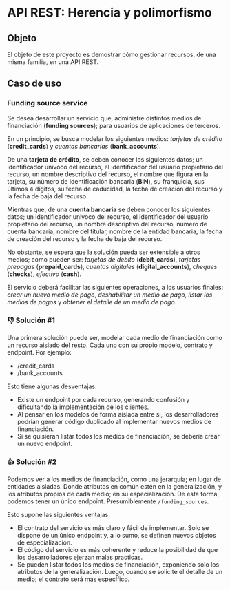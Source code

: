 # API REST: Herencia y polimorfismo

## Objeto
El objeto de este proyecto es demostrar cómo gestionar recursos, de una misma familia, en una API REST.

## Caso de uso

### Funding source service

Se desea desarrollar un servicio que, administre distintos medios de financiación (**funding sources**); para usuarios
de aplicaciones de terceros.

En un principio, se busca modelar los siguientes medios: *tarjetas de crédito* (**credit_cards**) y *cuentas bancarias*
(**bank_accounts**). 

De una **tarjeta de crédito**, se deben conocer los siguientes datos; un identificador univoco del recurso, el identificador
del usuario propietario del recurso, un nombre descriptivo del recurso,  el nombre que figura en la tarjeta, 
su número de identificación bancaria (**BIN**), su franquicia, sus últimos 4 dígitos, su fecha de caducidad, la fecha de creación del 
recurso y la fecha de baja del recurso.

Mientras que, de una **cuenta bancaria** se deben conocer los siguientes datos; un identificador univoco del recurso, el 
identificador del usuario propietario del recurso, un nombre descriptivo del recurso, número de cuenta bancaria, nombre
del titular, nombre de la entidad bancaria, la fecha de creación del recurso y la fecha de baja del recurso.

No obstante, se espera que la solución pueda ser extensible a otros medios; como pueden ser:
*tarjetas de débito* (**debit_cards**), *tarjetas prepagas* (**prepaid_cards**), *cuentas digitales* (**digital_accounts**),
*cheques* (**checks**), *efectivo* (**cash**).

El servicio deberá facilitar las siguientes operaciones, a los usuarios finales: *crear un nuevo medio de pago*,
*deshabilitar un medio de pago*, *listar los medios de pagos* y *obtener el detalle de un medio de pago*.

### :-1: Solución #1

Una primera solución puede ser, modelar cada medio de financiación como un recurso aislado del resto. Cada uno con su
propio modelo, contrato y endpoint. Por ejemplo:

- /credit_cards
- /bank_accounts

Esto tiene algunas desventajas:

- Existe un endpoint por cada recurso, generando confusión y dificultando la implementación de los clientes.
- Al pensar en los modelos de forma aislada entre si, los desarrolladores podrían generar código duplicado al implementar
nuevos medios de financiación.
- Si se quisieran listar todos los medios de financiación, se debería crear un nuevo endpoint.

### :+1: Solución #2

Podemos ver a los medios de financiación, como una jerarquía; en lugar de entidades aisladas. Donde atributos en común
estén en la generalización, y los atributos propios de cada medio; en su especialización. De esta forma, podemos tener 
un único endpoint. Presumiblemente `/funding_sources`.

Esto supone las siguientes ventajas.

- El contrato del servicio es más claro y fácil de implementar. Solo se dispone de un único endpoint y, a lo sumo, se
definen nuevos objetos de especialización.
- El código del servicio es más coherente y reduce la posibilidad de que los desarrolladores ejerzan malas practicas.
- Se pueden listar todos los medios de financiación, exponiendo solo los atributos de la generalización. Luego, cuando
se solicite el detalle de un medio; el contrato será más específico.